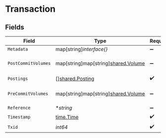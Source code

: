 # Transaction


## Fields

| Field                                                                                                                 | Type                                                                                                                  | Required                                                                                                              | Description                                                                                                           | Example                                                                                                               |
| --------------------------------------------------------------------------------------------------------------------- | --------------------------------------------------------------------------------------------------------------------- | --------------------------------------------------------------------------------------------------------------------- | --------------------------------------------------------------------------------------------------------------------- | --------------------------------------------------------------------------------------------------------------------- |
| `Metadata`                                                                                                            | map[string]*interface{}*                                                                                              | :heavy_minus_sign:                                                                                                    | N/A                                                                                                                   | {"admin":true,"a":{"nested":{"key":"value"}}}                                                                         |
| `PostCommitVolumes`                                                                                                   | map[string]map[string][shared.Volume](../../../pkg/models/shared/volume.md)                                           | :heavy_minus_sign:                                                                                                    | N/A                                                                                                                   | {"orders:1":{"USD":{"input":100,"output":10,"balance":90}},"orders:2":{"USD":{"input":100,"output":10,"balance":90}}} |
| `Postings`                                                                                                            | [][shared.Posting](../../../pkg/models/shared/posting.md)                                                             | :heavy_check_mark:                                                                                                    | N/A                                                                                                                   |                                                                                                                       |
| `PreCommitVolumes`                                                                                                    | map[string]map[string][shared.Volume](../../../pkg/models/shared/volume.md)                                           | :heavy_minus_sign:                                                                                                    | N/A                                                                                                                   | {"orders:1":{"USD":{"input":100,"output":10,"balance":90}},"orders:2":{"USD":{"input":100,"output":10,"balance":90}}} |
| `Reference`                                                                                                           | **string*                                                                                                             | :heavy_minus_sign:                                                                                                    | N/A                                                                                                                   | ref:001                                                                                                               |
| `Timestamp`                                                                                                           | [time.Time](https://pkg.go.dev/time#Time)                                                                             | :heavy_check_mark:                                                                                                    | N/A                                                                                                                   |                                                                                                                       |
| `Txid`                                                                                                                | *int64*                                                                                                               | :heavy_check_mark:                                                                                                    | N/A                                                                                                                   |                                                                                                                       |